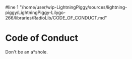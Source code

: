 #line 1 "/home/user/wip-LightningPiggy/sources/lightning-piggy/LightningPiggy-Lilygo-266/libraries/RadioLib/CODE_OF_CONDUCT.md"
# Code of Conduct

Don't be an a*shole.
